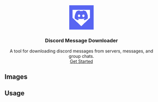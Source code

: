 

<br />
<div align="center">
  <a href="hhttps://github.com/AugustUu/discord_message_downloader">
    <img src="assets/icon.png" alt="Logo" width="80" height="80">
  </a>

  <h3 align="center">Discord Message Downloader</h3>

  <p align="center">
    A tool for downloading discord messages from servers, messages, and group chats.
    <br />
    <a href="#usage">Get Started</a>
  </p>
</div>

## Images

## Usage
